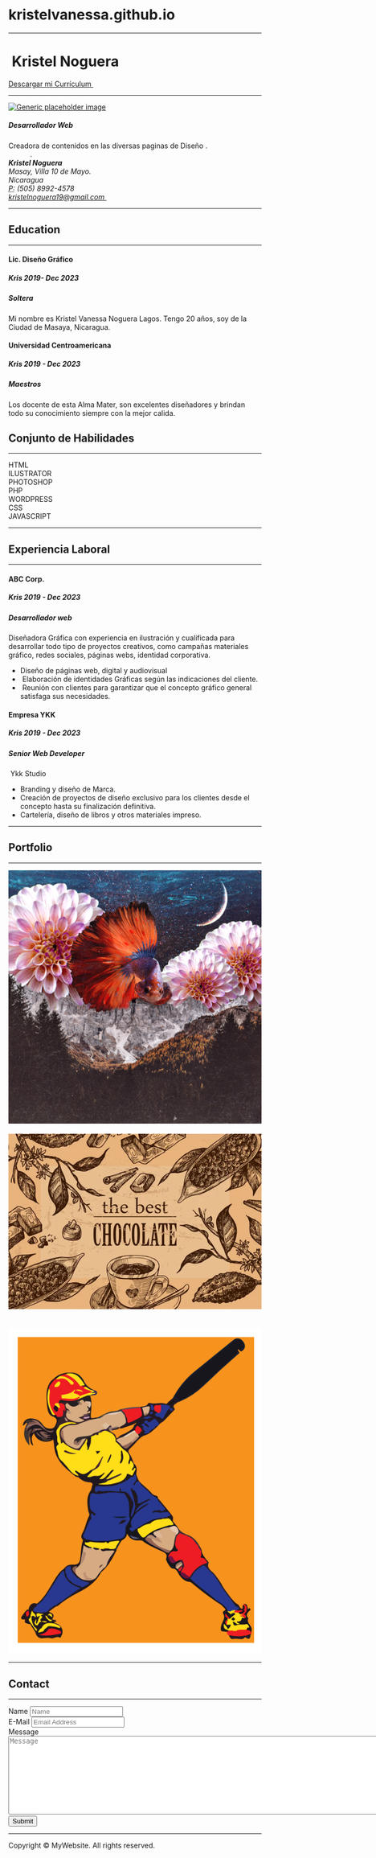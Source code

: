 # kristelvanessa.github.io
<!DOCTYPE html>
<html lang="en">
  <head>
    <meta charset="utf-8">
    <meta http-equiv="X-UA-Compatible" content="IE=edge">
    <meta name="viewport" content="width=device-width, initial-scale=1">
    <title>Bootstrap Resume Page Template</title>
    <!-- Bootstrap -->
    <link href="css/bootstrap-4.4.1.css" rel="stylesheet">
  </head>
  <body>
  <div class="container">
      <hr>
      <div class="row">
        <div class="col-6">
          <h1>&nbsp;Kristel Noguera&nbsp;</h1>
        </div>
        <div class="col-6">
          <p class="text-right"><a href="">Descargar mi Currículum&nbsp;</a></p>
        </div>
      </div>
      <hr>
      <div class="row">
        <div class="col-md-8 col-sm-12">
          <div class="media">
            <a href="curriculo github/fotodeperfil"><img src="curriculo github/fotodeperfil" alt="Generic placeholder image" class="img-fluid"></a>
<div class="media-body">
          <h5 class="mt-0">Desarrollador Web&nbsp;&nbsp;</h5>
          Creadora de contenidos en las diversas paginas de Diseño .&nbsp; &nbsp; &nbsp; &nbsp; &nbsp; &nbsp; &nbsp; &nbsp; &nbsp; &nbsp; &nbsp; &nbsp; &nbsp; &nbsp; &nbsp; &nbsp; &nbsp; &nbsp; &nbsp; &nbsp;.</div>
          </div>
        </div>
        <div class="col-md-4 col-sm-12">
          <div class="row justify-content-md-around m-1">
            <address>
              <strong>Kristel Noguera&nbsp;&nbsp;</strong><br>
              Masay, Villa 10 de Mayo.&nbsp; &nbsp;&nbsp; <br>
              Nicaragua<br>
              <abbr title="Phone">P:</abbr> (505) 8992-4578<br>
              <a href="mailto:#">kristelnoguera19@gmail.com&nbsp;</a>
            </address>
          </div>
        </div>
      </div>
      <hr>
      <div class="row">
        <div class="col-md-6 col-sm-12">
          <h2>Education</h2>
          <hr>
          <div class="row">
            <div class="col-6">
              <h4>Lic. Diseño Gráfico&nbsp;</h4>
            </div>
            <div class="col-6">
              <h5 class="text-right"><span aria-hidden="true"></span> Kris 2019- Dec 2023</h5>
            </div>
          </div>
          <h5><span class="badge badge-secondary">Soltera&nbsp;</span></h5>
          <p>Mi nombre es Kristel Vanessa Noguera Lagos.&nbsp;Tengo 20 años, soy de la Ciudad de Masaya, Nicaragua.&nbsp;</p>
          <div class="row">
            <div class="col-6">
              <h4>Universidad Centroamericana&nbsp; &nbsp;</h4>
            </div>
            <div class="col-6">
              <h5 class="text-right"><span aria-hidden="true"></span> Kris 2019 - Dec 2023</h5>
            </div>
          </div>
          <h5><span class="badge badge-secondary">Maestros</span></h5>
          <p>Los docente de esta Alma Mater, son excelentes diseñadores y brindan todo su conocimiento siempre con la mejor calida.&nbsp; &nbsp; &nbsp; &nbsp;&nbsp;</p>
        </div>
        <div class="col-md-6 col-sm-12">
          <h2>Conjunto de Habilidades&nbsp;</h2>
          <hr>
          <div class="progress mt-4">
            <div class="progress-bar bg-success" role="progressbar" aria-valuenow="85" aria-valuemin="0" aria-valuemax="100" style="width: 85%"> HTML</div>
          </div>
          <div class="progress mt-4">
            <div class="progress-bar bg-success" role="progressbar" aria-valuenow="80" aria-valuemin="0" aria-valuemax="100" style="width: 80%"> ILUSTRATOR&nbsp;</div>
          </div>
          <div class="progress mt-4">
            <div class="progress-bar bg-success" role="progressbar" aria-valuenow="70" aria-valuemin="0" aria-valuemax="100" style="width: 70%"> PHOTOSHOP&nbsp;</div>
          </div>
          <div class="progress mt-4">
            <div class="progress-bar bg-info" role="progressbar" aria-valuenow="60" aria-valuemin="0" aria-valuemax="100" style="width: 60%"> PHP</div>
          </div>
          <div class="progress mt-4">
            <div class="progress-bar bg-warning" role="progressbar" aria-valuenow="55" aria-valuemin="0" aria-valuemax="100" style="width: 55%"> WORDPRESS</div>
          </div>
          <div class="progress mt-4">
            <div class="progress-bar bg-danger" role="progressbar" aria-valuenow="50" aria-valuemin="0" aria-valuemax="100" style="width: 50%"> CSS&nbsp;</div>
          </div>
          <div class="progress mt-4">
            <div class="progress-bar bg-danger" role="progressbar" aria-valuenow="50" aria-valuemin="0" aria-valuemax="100" style="width: 50%"> JAVASCRIPT&nbsp;</div>
          </div>
        </div>
      </div>
      <hr>
    <h2>Experiencia Laboral&nbsp;</h2>
    <hr>
      <div class="row">
        <div class="col-md-6 col-sm-12">
          <div class="row">
            <div class="col-5">
              <h4>ABC Corp.</h4>
            </div>
            <div class="col-6">
              <h5 class="text-right"><span aria-hidden="true"></span> Kris 2019 - Dec 2023</h5>
            </div>
          </div>
          <h5><span class="badge badge-secondary">Desarrollador web&nbsp;</span></h5>
          <p>Diseñadora Gráfica con experiencia en ilustración y cualificada para desarrollar todo tipo de proyectos creativos, como campañas materiales gráfico, redes sociales, páginas webs, identidad corporativa.&nbsp;</p>
          <ul>
            <li>Diseño de páginas web, digital y audiovisual&nbsp;&nbsp;</li>
            <li>&nbsp;Elaboración de identidades Gráficas según las indicaciones del cliente.</li>
            <li>&nbsp;Reunión con clientes para garantizar que el concepto gráfico general satisfaga sus necesidades.</li>
          </ul>
        </div>
        <div class="col-md-6 col-sm-12">
          <div class="row">
            <div class="col-5">
              <h4>Empresa YKK&nbsp;</h4>
            </div>
            <div class="col-6">
              <h5 class="text-right"><span aria-hidden="true"></span> Kris 2019 - Dec 2023</h5>
            </div>
          </div>
          <h5><span class="badge badge-secondary">Senior Web Developer</span></h5>
          <p>&nbsp;Ykk Studio</p>
          <ul>
            <li>Branding y diseño de Marca.&nbsp;</li>
            <li>Creación de proyectos de diseño exclusivo para los clientes desde el concepto hasta su finalización definitiva.&nbsp;</li>
            <li>Cartelería, diseño de libros y otros materiales impreso.&nbsp;&nbsp;</li>
          </ul>
        </div>
      </div>
      <hr>
      <h2>Portfolio</h2>
      <hr>
      <div class="container">
        <div class="row text-center">
          <div class="col-sm-4 col-12 p-0"><img class="img-thumbnail"  src="curriculo github/collage jpg.jpg" alt=""></div>
          <div class="col-sm-4 col-12 p-0"><img class="img-thumbnail"  src="curriculo github/Logo-browvy--color-negro.png" alt=""></div>
          <div class="col-sm-4 col-12 p-0"><img class="img-thumbnail"  src="curriculo github/cafe.jpg" alt=""></div>
        </div>
        <div class="row text-center">
          <div class="col-sm-4 col-12 p-0"><img class="img-thumbnail"  src="curriculo github/Creación de un anuncio orgánico y una versión story_Mesa de trabajo 1.jpg" alt=""></div>
          <div class="col-sm-4 col-12 p-0"><img class="img-thumbnail"  src="curriculo github/Una ilustración hecha con gradientes._Mesa de trabajo 1.jpg" alt=""></div>
          <div class="col-sm-4 col-12 p-0"><img class="img-thumbnail"  src="curriculo github/foto 1.png" alt=""></div>
        </div>
      </div>
      <hr>
      <h2>Contact</h2>
      <hr>
      <div class="container">
        <div class="row justify-content-center">
          <div class="col-lg-8  col-12 jumbotron">
            <form>
              <div class="form-group">
                <label for="name">Name</label>
                <input type="text" class="form-control" id="name" name="name" placeholder="Name">
              </div>
              <div class="form-group">
                <label for="email">E-Mail</label>
                <input type="email" class="form-control" id="email" name="email" placeholder="Email Address" aria-describedby="emailHelp">
                <span id="emailHelp" class="form-text text-muted" style="display: none;">Please enter a valid e-mail address.</span>
              </div>
              <div class="form-group">
                <label for="message">Message</label>
                <textarea rows="10" cols="100" class="form-control" id="message" name="message" placeholder="Message" aria-describedby="messageHelp"></textarea>
                <span id="messageHelp" class="form-text text-muted" style="display: none;">Please enter a message.</span>
              </div>
              <div class="text-center">
                <button type="submit" class="btn btn-primary">Submit</button>
              </div>
            </form>
          </div>
        </div>
      </div>
      <hr>
      <footer class="text-center">
        <div class="container">
          <div class="row">
            <div class="col-12">
              <p>Copyright © MyWebsite. All rights reserved.</p>
            </div>
          </div>
        </div>
      </footer>
    </div>
    <!-- jQuery (necessary for Bootstrap's JavaScript plugins) -->
    <script src="js/jquery-3.4.1.min.js"></script>
    <!-- Include all compiled plugins (below), or include individual files as needed -->
    <script src="js/popper.min.js"></script>
    <script src="js/bootstrap-4.4.1.js"></script>
  </body>
</html>

